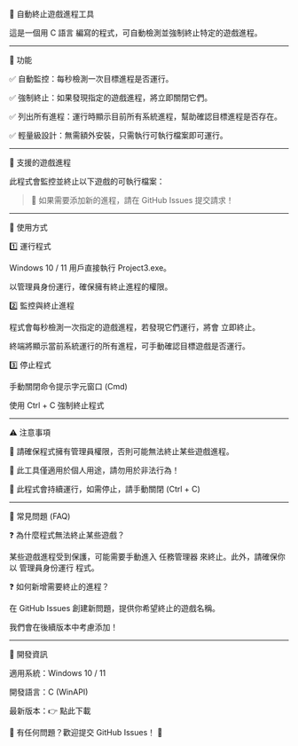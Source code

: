 🛑 自動終止遊戲進程工具

這是一個用 C 語言 編寫的程式，可自動檢測並強制終止特定的遊戲進程。

---

📌 功能

✅ 自動監控：每秒檢測一次目標進程是否運行。

✅ 強制終止：如果發現指定的遊戲進程，將立即關閉它們。

✅ 列出所有進程：運行時顯示目前所有系統進程，幫助確認目標進程是否存在。

✅ 輕量級設計：無需額外安裝，只需執行可執行檔案即可運行。


---

🎯 支援的遊戲進程

此程式會監控並終止以下遊戲的可執行檔案：

> 📢 如果需要添加新的進程，請在 GitHub Issues 提交請求！




---

🔧 使用方式

1️⃣ 運行程式

Windows 10 / 11 用戶直接執行 Project3.exe。

以管理員身份運行，確保擁有終止進程的權限。


2️⃣ 監控與終止進程

程式會每秒檢測一次指定的遊戲進程，若發現它們運行，將會 立即終止。

終端將顯示當前系統運行的所有進程，可手動確認目標遊戲是否運行。


3️⃣ 停止程式

手動關閉命令提示字元窗口 (Cmd)

使用 Ctrl + C 強制終止程式



---

⚠ 注意事項

🚨 請確保程式擁有管理員權限，否則可能無法終止某些遊戲進程。

🚨 此工具僅適用於個人用途，請勿用於非法行為！

🚨 此程式會持續運行，如需停止，請手動關閉 (Ctrl + C)



---

📢 常見問題 (FAQ)

❓ 為什麼程式無法終止某些遊戲？

某些遊戲進程受到保護，可能需要手動進入 任務管理器 來終止。此外，請確保你以 管理員身份運行 程式。

❓ 如何新增需要終止的進程？

在 GitHub Issues 創建新問題，提供你希望終止的遊戲名稱。

我們會在後續版本中考慮添加！



---

📌 開發資訊

適用系統：Windows 10 / 11

開發語言：C (WinAPI)

最新版本：👉 點此下載


📢 有任何問題？歡迎提交 GitHub Issues！ 🚀


